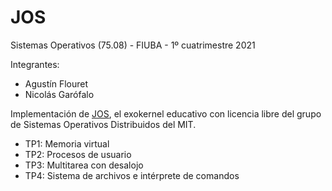 # JOS
Sistemas Operativos (75.08) - FIUBA - 1º cuatrimestre 2021

Integrantes:
- Agustín Flouret
- Nicolás Garófalo

Implementación de [JOS](https://pdos.csail.mit.edu/6.828/2017/overview.html), el exokernel educativo con licencia libre del grupo de Sistemas Operativos Distribuidos del MIT.

- TP1: Memoria virtual
- TP2: Procesos de usuario
- TP3: Multitarea con desalojo
- TP4: Sistema de archivos e intérprete de comandos
